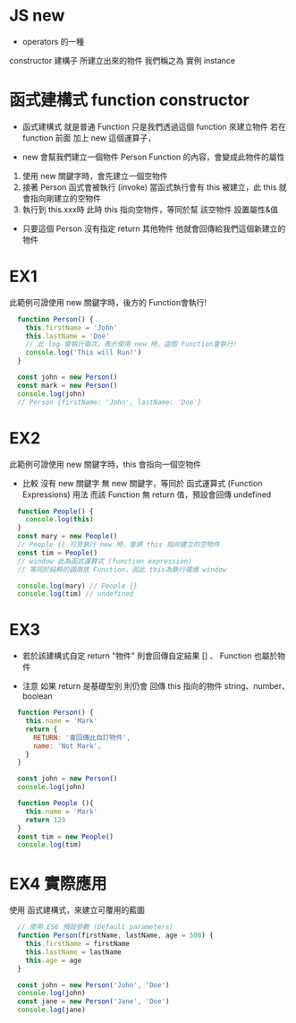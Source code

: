 # JS new
* operators 的一種

constructor 建構子
所建立出來的物件 我們稱之為 實例 instance

# 函式建構式 function constructor 
* 函式建構式 就是普通 Function
只是我們透過這個 function 來建立物件
若在 function 前面 加上 new 這個運算子，


* new 會幫我們建立一個物件
Person Function 的內容，會變成此物件的屬性

1. 使用 new 關鍵字時，會先建立一個空物件
2. 接著 Person 函式會被執行 (invoke)
當函式執行會有 this 被建立，此 this 就會指向剛建立的空物件
3. 執行到 this.xxx時
此時 this 指向空物件，等同於幫 該空物件 設置屬性&值

* 只要這個 Person 沒有指定 return 其他物件
他就會回傳給我們這個新建立的物件

# EX1
此範例可證使用 new 關鍵字時，後方的 Function會執行!
```js
  function Person() {
    this.firstName = 'John'
    this.lastName = 'Doe'
    // 此 log 會執行兩次，表示使用 new 時，這個 Function會執行!
    console.log('This will Run!')
  }

  const john = new Person()
  const mark = new Person()
  console.log(john)
  // Person {firstName: 'John', lastName: 'Doe'}
``` 

# EX2
此範例可證使用 new 關鍵字時，this 會指向一個空物件

* 比較 沒有 new 關鍵字
無 new 關鍵字，等同於 函式運算式 (Function Expressions) 用法
而該 Function 無 return 值，預設會回傳 undefined
```js
  function People() {
    console.log(this)
  }
  const mary = new People()
  // People {} 可見執行 new 時，會將 this 指向建立的空物件
  const tim = People()
  // window 此為函式運算式 (function expression)
  // 等同於純粹的調用該 Function，因此 this為執行環境 window

  console.log(mary) // People {}
  console.log(tim) // undefined
```

# EX3
* 若於該建構式自定 return "物件" 則會回傳自定結果
[] 、 Function 也屬於物件

* 注意 如果 return 是基礎型別
則仍會 回傳 this 指向的物件
string、number、boolean
```js
  function Person() {
    this.name = 'Mark'
    return {
      RETURN: '會回傳此自訂物件',
      name: 'Not Mark',
    }
  }

  const john = new Person()
  console.log(john)

  function People (){
    this.name = 'Mark'
    return 123
  }
  const tim = new People()
  console.log(tim)
```

# EX4 實際應用
使用 函式建構式，來建立可覆用的藍圖

```js
  // 使用 ES6 預設參數 (Default parameters)
  function Person(firstName, lastName, age = 500) {
    this.firstName = firstName
    this.lastName = lastName
    this.age = age
  }

  const john = new Person('John', 'Doe')
  console.log(john)
  const jane = new Person('Jane', 'Doe')
  console.log(jane)
```